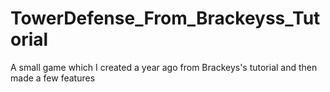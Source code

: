 # TowerDefense_From_Brackeyss_Tutorial
A small game which I created a year ago from Brackeys's tutorial and then made a few features
